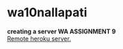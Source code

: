 # wa10nallapati
**creating a server WA ASSIGNMENT 9**<br>
[Remote heroku server.](https://wa10nallapati.herokuapp.com/)